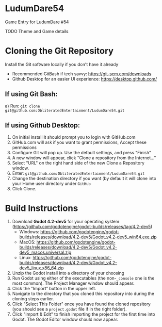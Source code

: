 # LudumDare54
Game Entry for LudumDare #54

TODO Theme and Game details


# Cloning the Git Repository

Install the Git software locally if you don't have it already
   * Recommended GitBash if tech savvy: https://git-scm.com/downloads
   * Github Desktop for an easier UI experience: https://desktop.github.com/

## If using Git Bash:
  a) Run: `git clone git@github.com:ObliteratedEntertainment/LudumDare54.git`

## If using Github Desktop:
  1) On initial install it should prompt you to login with GitHub.com
  2) GitHub.com will ask if you want to grant permissions, Accept these permissions
  3) Configure Git will pop up. Use the default settings, and press "Finish"
  4) A new window will appear, click "Clone a repository from the Internet..."
  5) Select "URL" on the right hand side of the new Clone a Repository window.
  6) Enter: `git@github.com:ObliteratedEntertainment/LudumDare54.git`
  7) Change the destination directory if you want (by default it will clone into your Home user directory under `GitHub`
  8) Click Clone.
 

# Build Instructions

1) Download **Godot 4.2-dev5** for your operating system (https://github.com/godotengine/godot-builds/releases/tag/4.2-dev5)
   * Windows: https://github.com/godotengine/godot-builds/releases/download/4.2-dev5/Godot_v4.2-dev5_win64.exe.zip
   * MacOS: https://github.com/godotengine/godot-builds/releases/download/4.2-dev5/Godot_v4.2-dev5_macos.universal.zip
   * Linux: https://github.com/godotengine/godot-builds/releases/download/4.2-dev5/Godot_v4.2-dev5_linux.x86_64.zip
2) Unzip the Godot install into a directory of your choosing
3) Run Godot using either of the executables (the non-`_console` one is the most common). The Project Manager window should appear.
4) Click the "Import" button in the upper left.
5) Navigate to the directory that you cloned this repository into during the cloning steps earlier.
6) Click "Select This Folder" once you have found the cloned repository (you should see a `project.godot` file if in the right folder).
7) Click "Import & Edit" to finish importing the project for the first time into Godot. The Godot Editor window should now appear.
